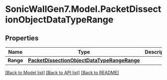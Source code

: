 # SonicWallGen7.Model.PacketDissectionObjectDataTypeRange

## Properties

Name | Type | Description | Notes
------------ | ------------- | ------------- | -------------
**Range** | [**PacketDissectionObjectDataTypeRangeRange**](PacketDissectionObjectDataTypeRangeRange.md) |  | [optional] 

[[Back to Model list]](../README.md#documentation-for-models) [[Back to API list]](../README.md#documentation-for-api-endpoints) [[Back to README]](../README.md)

